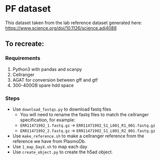 # PF dataset
This dataset taken from the lab reference dataset generated here: https://www.science.org/doi/10.1126/science.adj4088

## To recreate:

### Requirements
1. Python3 with pandas and scanpy
2. Cellranger
3. AGAT for conversion between gff and gtf
4. 300-400GB spare hdd space

### Steps
* Use `download_fastqs.py` to download fastq files
    * You will need to rename the fastq files to match the cellranger specification, for example: 
    * `ERR11471992_1.fastq.gz` -> `ERR11471992_S1_L001_R1_001.fastq.gz`
    * `ERR11471992_2.fastq.gz` -> `ERR11471992_S1_L001_R2_001.fastq.gz`
* Use `make_reference.sh` to make a cellranger reference from the reference we have from PlasmoDb.
* Use `1_map_DayX.sh` to map each day
* Use `create_object.py` to create the h5ad object.
